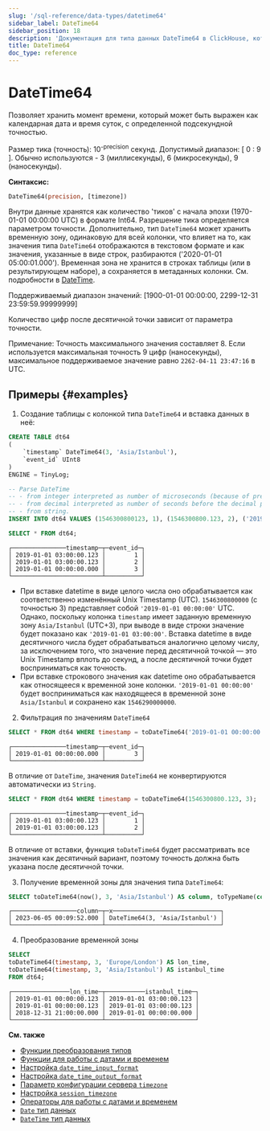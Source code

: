 ```yaml
---
slug: '/sql-reference/data-types/datetime64'
sidebar_label: DateTime64
sidebar_position: 18
description: 'Документация для типа данных DateTime64 в ClickHouse, который хранит'
title: DateTime64
doc_type: reference
---
```

# DateTime64

Позволяет хранить момент времени, который может быть выражен как календарная дата и время суток, с определенной подсекундной точностью.

Размер тика (точность): 10<sup>-precision</sup> секунд. Допустимый диапазон: [ 0 : 9 ].
Обычно используются - 3 (миллисекунды), 6 (микросекунды), 9 (наносекунды).

**Синтаксис:**

```sql
DateTime64(precision, [timezone])
```

Внутри данные хранятся как количество 'тиков' с начала эпохи (1970-01-01 00:00:00 UTC) в формате Int64. Разрешение тика определяется параметром точности. Дополнительно, тип `DateTime64` может хранить временную зону, одинаковую для всей колонки, что влияет на то, как значения типа `DateTime64` отображаются в текстовом формате и как значения, указанные в виде строк, разбираются ('2020-01-01 05:00:01.000'). Временная зона не хранится в строках таблицы (или в результирующем наборе), а сохраняется в метаданных колонки. См. подробности в [DateTime](../../sql-reference/data-types/datetime.md).

Поддерживаемый диапазон значений: \[1900-01-01 00:00:00, 2299-12-31 23:59:59.99999999\]

Количество цифр после десятичной точки зависит от параметра точности.

Примечание: Точность максимального значения составляет 8. Если используется максимальная точность 9 цифр (наносекунды), максимальное поддерживаемое значение равно `2262-04-11 23:47:16` в UTC.

## Примеры {#examples}

1. Создание таблицы с колонкой типа `DateTime64` и вставка данных в неё:

```sql
CREATE TABLE dt64
(
    `timestamp` DateTime64(3, 'Asia/Istanbul'),
    `event_id` UInt8
)
ENGINE = TinyLog;
```

```sql
-- Parse DateTime
-- - from integer interpreted as number of microseconds (because of precision 3) since 1970-01-01,
-- - from decimal interpreted as number of seconds before the decimal part, and based on the precision after the decimal point,
-- - from string.
INSERT INTO dt64 VALUES (1546300800123, 1), (1546300800.123, 2), ('2019-01-01 00:00:00', 3);

SELECT * FROM dt64;
```

```text
┌───────────────timestamp─┬─event_id─┐
│ 2019-01-01 03:00:00.123 │        1 │
│ 2019-01-01 03:00:00.123 │        2 │
│ 2019-01-01 00:00:00.000 │        3 │
└─────────────────────────┴──────────┘
```

- При вставке datetime в виде целого числа оно обрабатывается как соответственно изменённый Unix Timestamp (UTC). `1546300800000` (с точностью 3) представляет собой `'2019-01-01 00:00:00'` UTC. Однако, поскольку колонка `timestamp` имеет заданную временную зону `Asia/Istanbul` (UTC+3), при выводе в виде строки значение будет показано как `'2019-01-01 03:00:00'`. Вставка datetime в виде десятичного числа будет обрабатываться аналогично целому числу, за исключением того, что значение перед десятичной точкой — это Unix Timestamp вплоть до секунд, а после десятичной точки будет восприниматься как точность.
- При вставке строкового значения как datetime оно обрабатывается как относящееся к временной зоне колонки. `'2019-01-01 00:00:00'` будет восприниматься как находящееся в временной зоне `Asia/Istanbul` и сохранено как `1546290000000`.

2. Фильтрация по значениям `DateTime64`

```sql
SELECT * FROM dt64 WHERE timestamp = toDateTime64('2019-01-01 00:00:00', 3, 'Asia/Istanbul');
```

```text
┌───────────────timestamp─┬─event_id─┐
│ 2019-01-01 00:00:00.000 │        3 │
└─────────────────────────┴──────────┘
```

В отличие от `DateTime`, значения `DateTime64` не конвертируются автоматически из `String`.

```sql
SELECT * FROM dt64 WHERE timestamp = toDateTime64(1546300800.123, 3);
```

```text
┌───────────────timestamp─┬─event_id─┐
│ 2019-01-01 03:00:00.123 │        1 │
│ 2019-01-01 03:00:00.123 │        2 │
└─────────────────────────┴──────────┘
```

В отличие от вставки, функция `toDateTime64` будет рассматривать все значения как десятичный вариант, поэтому точность должна быть указана после десятичной точки.

3. Получение временной зоны для значения типа `DateTime64`:

```sql
SELECT toDateTime64(now(), 3, 'Asia/Istanbul') AS column, toTypeName(column) AS x;
```

```text
┌──────────────────column─┬─x──────────────────────────────┐
│ 2023-06-05 00:09:52.000 │ DateTime64(3, 'Asia/Istanbul') │
└─────────────────────────┴────────────────────────────────┘
```

4. Преобразование временной зоны

```sql
SELECT
toDateTime64(timestamp, 3, 'Europe/London') AS lon_time,
toDateTime64(timestamp, 3, 'Asia/Istanbul') AS istanbul_time
FROM dt64;
```

```text
┌────────────────lon_time─┬───────────istanbul_time─┐
│ 2019-01-01 00:00:00.123 │ 2019-01-01 03:00:00.123 │
│ 2019-01-01 00:00:00.123 │ 2019-01-01 03:00:00.123 │
│ 2018-12-31 21:00:00.000 │ 2019-01-01 00:00:00.000 │
└─────────────────────────┴─────────────────────────┘
```

**См. также**

- [Функции преобразования типов](../../sql-reference/functions/type-conversion-functions.md)
- [Функции для работы с датами и временем](../../sql-reference/functions/date-time-functions.md)
- [Настройка `date_time_input_format`](../../operations/settings/settings-formats.md#date_time_input_format)
- [Настройка `date_time_output_format`](../../operations/settings/settings-formats.md#date_time_output_format)
- [Параметр конфигурации сервера `timezone`](../../operations/server-configuration-parameters/settings.md#timezone)
- [Настройка `session_timezone`](../../operations/settings/settings.md#session_timezone)
- [Операторы для работы с датами и временем](../../sql-reference/operators/index.md#operators-for-working-with-dates-and-times)
- [`Date` тип данных](../../sql-reference/data-types/date.md)
- [`DateTime` тип данных](../../sql-reference/data-types/datetime.md)